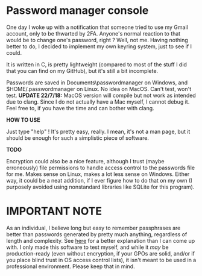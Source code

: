 # Password manager console

One day I woke up with a notification that someone tried to use my Gmail account, only to be thwarted by 2FA. Anyone's normal reaction to that would be to change one's password, right ? Well, not me. Having nothing better to do, I decided to implement my own keyring system, just to see if I could.

It is written in C, is pretty lightweight (compared to most of the stuff I did that you can find on my GitHub), but it's still a bit incomplete.

Passwords are saved in Documents\passwordmanager on Windows, and $HOME/.passwordmanager on Linux. No idea on MacOS. Can't test, won't test.
**UPDATE 22/7/18:** MacOS version will compile but not work as intended due to clang. Since I do not actually have a Mac myself, I cannot debug it. Feel free to, if you have the time and can bother with clang.

**HOW TO USE**

Just type "help" ! It's pretty easy, really. I mean, it's not a man page, but it should be enough for such a simplistic piece of software.

**TODO**

Encryption could also be a nice feature, although I trust (maybe erroneously) file permissions to handle access control to the passwords file for me. Makes sense on Linux, makes a lot less sense on Windows. Either way, it could be a neat addition, if I ever figure how to do that on my own (I purposely avoided using nonstandard libraries like SQLite for this program).

# IMPORTANT NOTE

As an individual, I believe long but easy to remember passphrases are better than passwords generated by pretty much anything, regardless of length and complexity. See [here](https://www.explainxkcd.com/wiki/index.php/936:_Password_Strength) for a better explanation than I can come up with. I only made this software to test myself, and while it *may* be production-ready (even without encryption, if your GPOs are solid, and/or if you place blind trust in OS access control lists), it isn't meant to be used in a professional environment. Please keep that in mind.
